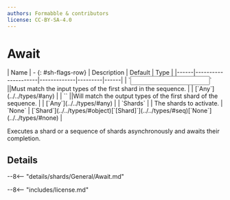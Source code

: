 ```yaml
---
authors: Formabble & contributors
license: CC-BY-SA-4.0
---
```



# Await

<div class="sh-parameters" markdown="1">
| Name | - {: #sh-flags-row} | Description | Default | Type |
|------|---------------------|-------------|---------|------|
| `<input>` ||Must match the input types of the first shard in the sequence. | | [`Any`](../../types/#any) |
| `<output>` ||Will match the output types of the first shard of the sequence. | | [`Any`](../../types/#any) |
| `Shards` |  | The shards to activate. | `None` | [`Shard`](../../types/#object)[`[Shard]`](../../types/#seq)[`None`](../../types/#none) |

</div>

Executes a shard or a sequence of shards asynchronously and awaits their completion.

## Details

--8<-- "details/shards/General/Await.md"


--8<-- "includes/license.md"

